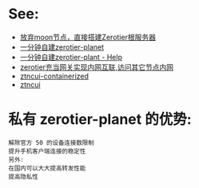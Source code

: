 # See:
- [放弃moon节点，直接搭建Zerotier根服务器 ](https://post.smzdm.com/p/apxkx2m7/)
- [一分钟自建zerotier-planet](https://github.com/Jonnyan404/zerotier-planet)
- [一分钟自建zerotier-plant - Help](https://www.mrdoc.fun/doc/443/)
- [zerotier充当网关实现内网互联,访问其它节点内网](https://www.mrdoc.fun/doc/138/)
- [ztncui-containerized](https://github.com/key-networks/ztncui-containerized)
- [ztncui](https://key-networks.com/ztncui/)

# 私有 zerotier-planet 的优势:

    解除官方 50 的设备连接数限制
    提升手机客户端连接的稳定性
    另外:
    在国内可以大大提高转发性能
    提高隐私性
